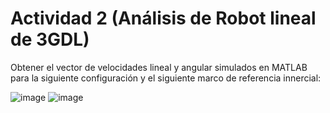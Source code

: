 # Actividad 2 (Análisis de Robot lineal de 3GDL)
Obtener el vector de velocidades lineal y angular simulados en MATLAB para la siguiente configuración y el siguiente marco de referencia innercial:


![image](https://github.com/AIF31/Actividad_2/assets/127231224/1572b62e-1b31-4c9a-b969-2c9fa1f5e8e0)
![image](https://github.com/AIF31/Actividad_2/assets/127231224/d7d1475b-5204-46d6-b274-5c0fb5766fe3)

